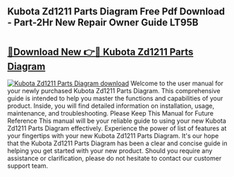 ## Kubota Zd1211 Parts Diagram Free Pdf Download - Part-2Hr New Repair Owner Guide LT95B

# <h2><a href="http://dfsrm4b.blite.top/?on=Kubota+Zd1211+Parts+Diagram">🔗Download New 👉🔴 Kubota Zd1211 Parts Diagram</a></h2>

[![Kubota Zd1211 Parts Diagram download](https://i.imgur.com/lujVjoI.png)](http://dfsrm4b.blite.top/?on=Kubota+Zd1211+Parts+Diagram)
Welcome to the user manual for your newly purchased Kubota Zd1211 Parts Diagram. This comprehensive guide is intended to help you master the functions and capabilities of your product. Inside, you will find detailed information on installation, usage, maintenance, and troubleshooting. Please Keep This Manual for Future Reference This manual will be your reliable guide to using your new Kubota Zd1211 Parts Diagram effectively. Experience the power of list of features at your fingertips with your new Kubota Zd1211 Parts Diagram. It's our hope that the Kubota Zd1211 Parts Diagram has been a clear and concise guide in helping you get started with your new product. Should you require any assistance or clarification, please do not hesitate to contact our customer support team.
